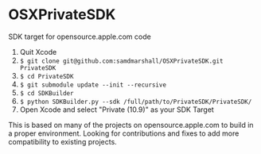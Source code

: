 OSXPrivateSDK
=============

SDK target for opensource.apple.com code

1. Quit Xcode
2. `$ git clone git@github.com:samdmarshall/OSXPrivateSDK.git PrivateSDK`
3. `$ cd PrivateSDK`
4. `$ git submodule update --init --recursive`
5. `$ cd SDKBuilder`
2. `$ python SDKBuilder.py --sdk /full/path/to/PrivateSDK/PrivateSDK/`
3. Open Xcode and select "Private (10.9)" as your SDK Target


This is based on many of the projects on opensource.apple.com to build in a proper environment. 
Looking for contributions and fixes to add more compatibility to existing projects.
